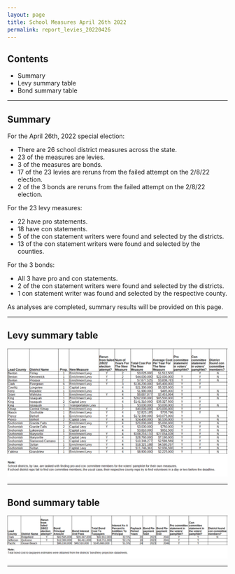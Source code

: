 ```yaml
---
layout: page
title: School Measures April 26th 2022
permalink: report_levies_20220426
---
```



## Contents
- Summary
- Levy summary table
- Bond summary table

___

## Summary

For the April 26th, 2022 special election:
- There are 26 school district measures across the state.
- 23 of the measures are levies.
- 3 of the measures are bonds.
- 17 of the 23 levies are reruns from the failed attempt on the 2/8/22 election.
- 2 of the 3 bonds are reruns from the failed attempt on the 2/8/22 election.

For the 23 levy measures:
- 22 have pro statements.
- 18 have con statements.
- 5 of the con statement writers were found and selected by the districts.
- 13 of the con statement writers were found and selected by the counties.

For the 3 bonds:
- All 3 have pro and con statements.
- 2 of the con statement writers were found and selected by the districts.
- 1 con statement writer was found and selected by the respective county.


As analyses are completed, summary results will be provided on this page.

___

## Levy summary table

![Levy summary table](pagesManual/LeviesReport/20220426/LevyTable.png "Levy summary table")

___

## Bond summary table

![Bond summary table](pagesManual/LeviesReport/20220426/BondTable.png "Bond summary table")

___



